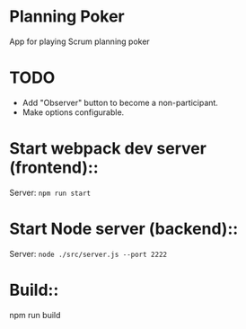 # Planning Poker
App for playing Scrum planning poker

# TODO
- Add "Observer" button to become a non-participant.
- Make options configurable.

# Start webpack dev server (frontend)::
Server: ```npm run start```

# Start Node server (backend)::
Server: ```node ./src/server.js --port 2222```

# Build::
npm run build
